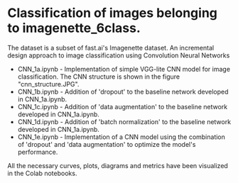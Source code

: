 # Classification of images belonging to imagenette_6class.
The dataset is a subset of fast.ai's Imagenette dataset.
An incremental design approach to image classification using Convolution Neural Networks
* CNN_1a.ipynb - Implementation of simple VGG-lite CNN model for image classification. The CNN structure is shown in the figure "cnn_structure.JPG".
* CNN_1b.ipynb - Addition of 'dropout' to the baseline network developed in CNN_1a.ipynb.
* CNN_1c.ipynb - Addition of 'data augmentation' to the baseline network developed in CNN_1a.ipynb.
* CNN_1d.ipynb - Addition of 'batch normalization' to the baseline network developed in CNN_1a.ipynb.
* CNN_1e.ipynb - Implementation of a CNN model using the combination of 'dropout' and 'data augmentation' to optimize the model's performance.


All the necessary curves, plots, diagrams and metrics have been visualized in the Colab notebooks.
